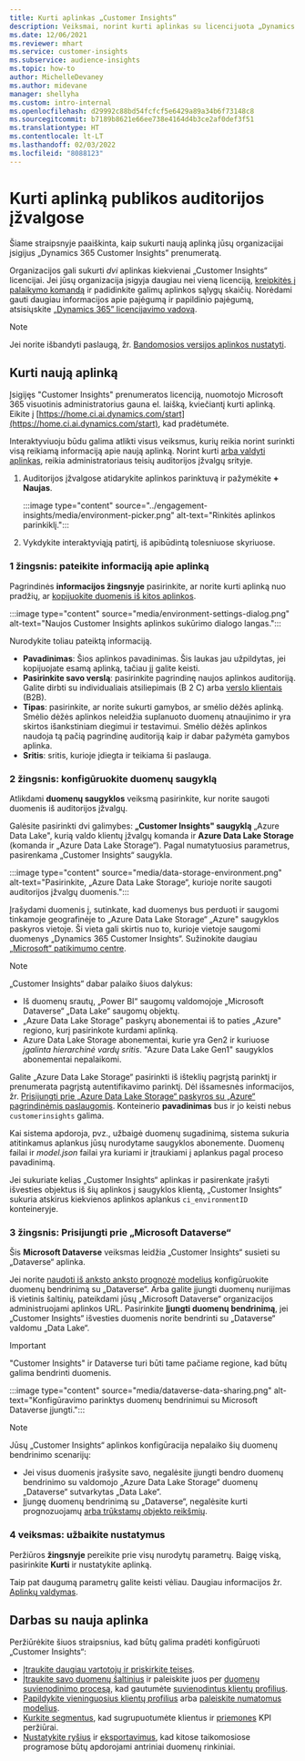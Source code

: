```yaml
---
title: Kurti aplinkas „Customer Insights“
description: Veiksmai, norint kurti aplinkas su licencijuota „Dynamics 365 Customer Insights“.
ms.date: 12/06/2021
ms.reviewer: mhart
ms.service: customer-insights
ms.subservice: audience-insights
ms.topic: how-to
author: MichelleDevaney
ms.author: midevane
manager: shellyha
ms.custom: intro-internal
ms.openlocfilehash: d29992c88bd54fcfcf5e6429a89a34b6f73148c8
ms.sourcegitcommit: b7189b8621e66ee738e4164d4b3ce2af0def3f51
ms.translationtype: HT
ms.contentlocale: lt-LT
ms.lasthandoff: 02/03/2022
ms.locfileid: "8088123"
---
```

# <a name="create-an-environment-in-audience-insights"></a>Kurti aplinką publikos auditorijos įžvalgose

Šiame straipsnyje paaiškinta, kaip sukurti naują aplinką jūsų organizacijai įsigijus „Dynamics 365 Customer Insights” prenumeratą. 

Organizacijos gali sukurti *dvi* aplinkas kiekvienai „Customer Insights“ licencijai. Jei jūsų organizacija įsigyja daugiau nei vieną licenciją, [kreipkitės į palaikymo komandą](https://go.microsoft.com/fwlink/?linkid=2079641) ir padidinkite galimų aplinkos sąlygų skaičių. Norėdami gauti daugiau informacijos apie pajėgumą ir papildinio pajėgumą, atsisiųskite [„Dynamics 365” licencijavimo vadovą](https://go.microsoft.com/fwlink/?LinkId=866544).

> [!NOTE]
> Jei norite išbandyti paslaugą, žr. [Bandomosios versijos aplinkos nustatyti](../trial-signup.md).

## <a name="create-a-new-environment"></a>Kurti naują aplinką

Įsigijęs "Customer Insights" prenumeratos licenciją, nuomotojo Microsoft 365 visuotinis administratorius gauna el. laišką, kviečiantį kurti aplinką. Eikite į [https://home.ci.ai.dynamics.com/start](https://home.ci.ai.dynamics.com/start), kad pradėtumėte. 

Interaktyviuoju būdu galima atlikti visus veiksmus, kurių reikia norint surinkti visą reikiamą informaciją apie naują aplinką. Norint kurti [arba valdyti aplinkas](permissions.md), reikia administratoriaus teisių auditorijos įžvalgų srityje.

1. Auditorijos įžvalgose atidarykite aplinkos parinktuvą ir pažymėkite **+ Naujas**.
  
   :::image type="content" source="../engagement-insights/media/environment-picker.png" alt-text="Rinkitės aplinkos parinkiklį.":::

1. Vykdykite interaktyviąją patirtį, iš apibūdintą tolesniuose skyriuose.

### <a name="step-1-provide-environment-information"></a>1 žingsnis: pateikite informaciją apie aplinką

Pagrindinės **informacijos žingsnyje** pasirinkite, ar norite kurti aplinką nuo pradžių, ar [kopijuokite duomenis iš kitos aplinkos](manage-environments.md#copy-the-environment-configuration).

   :::image type="content" source="media/environment-settings-dialog.png" alt-text="Naujos Customer Insights aplinkos sukūrimo dialogo langas.":::

Nurodykite toliau pateiktą informaciją.
   - **Pavadinimas**: Šios aplinkos pavadinimas. Šis laukas jau užpildytas, jei kopijuojate esamą aplinką, tačiau jį galite keisti.
   - **Pasirinkite savo verslą**: pasirinkite pagrindinę naujos aplinkos auditoriją. Galite dirbti su individualiais atsiliepimais (B 2 C) arba [verslo klientais](work-with-business-accounts.md) (B2B).
   - **Tipas**: pasirinkite, ar norite sukurti gamybos, ar smėlio dėžės aplinką. Smėlio dėžės aplinkos neleidžia suplanuoto duomenų atnaujinimo ir yra skirtos išankstiniam diegimui ir testavimui. Smėlio dėžės aplinkos naudoja tą pačią pagrindinę auditoriją kaip ir dabar pažymėta gamybos aplinka.
   - **Sritis**: sritis, kurioje įdiegta ir teikiama ši paslauga.

### <a name="step-2-configure-data-storage"></a>2 žingsnis: konfigūruokite duomenų saugyklą

Atlikdami **duomenų saugyklos** veiksmą pasirinkite, kur norite saugoti duomenis iš auditorijos įžvalgų.

Galėsite pasirinkti dvi galimybes: **„Customer Insights" saugyklą** „Azure Data Lake", kurią valdo klientų įžvalgų komanda ir **Azure Data Lake Storage** (komanda ir „Azure Data Lake Storage“). Pagal numatytuosius parametrus, pasirenkama „Customer Insights“ saugykla.

:::image type="content" source="media/data-storage-environment.png" alt-text="Pasirinkite, „Azure Data Lake Storage“, kurioje norite saugoti auditorijos įžvalgų duomenis.":::

Įrašydami duomenis į, sutinkate, kad duomenys bus perduoti ir saugomi tinkamoje geografinėje to „Azure Data Lake Storage“ „Azure" saugyklos paskyros vietoje. Ši vieta gali skirtis nuo to, kurioje vietoje saugomi duomenys „Dynamics 365 Customer Insights“. Sužinokite daugiau [„Microsoft“ patikimumo centre](https://www.microsoft.com/trust-center).

> [!NOTE]
> „Customer Insights“ dabar palaiko šiuos dalykus:
> - Iš duomenų srautų, „Power BI“ saugomų valdomojoje „Microsoft Dataverse“ „Data Lake“ saugomų objektų.  
> - „Azure Data Lake Storage" paskyrų abonementai iš to paties „Azure" regiono, kurį pasirinkote kurdami aplinką.
> - Azure Data Lake Storage abonementai, kurie yra Gen2 ir kuriuose *įgalinta hierarchinė vardų sritis*. "Azure Data Lake Gen1" saugyklos abonementai nepalaikomi.

Galite „Azure Data Lake Storage“ pasirinkti iš išteklių pagrįstą parinktį ir prenumerata pagrįstą autentifikavimo parinktį. Dėl išsamesnės informacijos, žr. [Prisijungti prie „Azure Data Lake Storage“ paskyros su „Azure“ pagrindinėmis paslaugomis](connect-service-principal.md). Konteinerio **pavadinimas** bus ir jo keisti nebus `customerinsights` galima.

Kai sistema apdoroja, pvz., užbaigė duomenų sugadinimą, sistema sukuria atitinkamus aplankus jūsų nurodytame saugyklos abonemente. Duomenų failai ir *model.json* failai yra kuriami ir įtraukiami į aplankus pagal proceso pavadinimą.

Jei sukuriate kelias „Customer Insights“ aplinkas ir pasirenkate įrašyti išvesties objektus iš šių aplinkos į saugyklos klientą, „Customer Insights“ sukuria atskirus kiekvienos aplinkos aplankus `ci_environmentID` konteineryje.

### <a name="step-3-connect-to-microsoft-dataverse"></a>3 žingsnis: Prisijungti prie „Microsoft Dataverse“
   
Šis **Microsoft Dataverse** veiksmas leidžia „Customer Insights“ susieti su „Dataverse“ aplinka.

Jei norite [naudoti iš anksto anksto prognozė modelius](predictions-overview.md#out-of-box-models) konfigūruokite duomenų bendrinimą su „Dataverse“. Arba galite įjungti duomenų nurijimas iš vietinis šaltinių, pateikdami jūsų „Microsoft Dataverse“ organizacijos administruojami aplinkos URL. Pasirinkite **Įjungti duomenų bendrinimą**, jei „Customer Insights“ išvesties duomenis norite bendrinti su „Dataverse“ valdomu „Data Lake“.

> [!IMPORTANT]
> "Customer Insights" ir Dataverse turi būti tame pačiame regione, kad būtų galima bendrinti duomenis.

:::image type="content" source="media/dataverse-data-sharing.png" alt-text="Konfigūravimo parinktys duomenų bendrinimui su Microsoft Dataverse įjungti.":::

> [!NOTE]
> Jūsų „Customer Insights“ aplinkos konfigūracija nepalaiko šių duomenų bendrinimo scenarijų:
> - Jei visus duomenis įrašysite savo, negalėsite įjungti bendro duomenų bendrinimo su valdomojo „Azure Data Lake Storage“ duomenų „Dataverse“ sutvarkytas „Data Lake“.
> - Įjungę duomenų bendrinimą su „Dataverse“, negalėsite kurti prognozuojamų [arba trūkstamų objekto reikšmių](predictions.md).

### <a name="step-4-finalize-the-settings"></a>4 veiksmas: užbaikite nustatymus

Peržiūros **žingsnyje** pereikite prie visų nurodytų parametrų. Baigę viską, pasirinkite **Kurti** ir nustatykite aplinką. 

Taip pat daugumą parametrų galite keisti vėliau. Daugiau informacijos žr. [Aplinkų valdymas](manage-environments.md).

## <a name="work-with-your-new-environment"></a>Darbas su nauja aplinka

Peržiūrėkite šiuos straipsnius, kad būtų galima pradėti konfigūruoti „Customer Insights“: 

- [Įtraukite daugiau vartotojų ir priskirkite teises](permissions.md).
- [Įtraukite savo duomenų šaltinius](data-sources.md) ir paleiskite juos per [duomenų suvienodinimo procesą](data-unification.md), kad gautumėte [suvienodintus klientų profilius](customer-profiles.md).
- [Papildykite vieninguosius klientų profilius](enrichment-hub.md) arba [paleiskite numatomus modelius](predictions-overview.md).
- [Kurkite segmentus](segments.md), kad sugrupuotumėte klientus ir [priemones](measures.md) KPI peržiūrai.
- [Nustatykite ryšius](connections.md) ir [eksportavimus](export-destinations.md), kad kitose taikomosiose programose būtų apdorojami antriniai duomenų rinkiniai.
